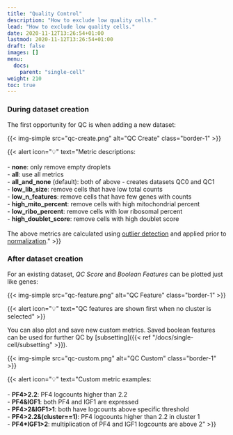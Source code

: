 ```yaml
---
title: "Quality Control"
description: "How to exclude low quality cells."
lead: "How to exclude low quality cells."
date: 2020-11-12T13:26:54+01:00
lastmod: 2020-11-12T13:26:54+01:00
draft: false
images: []
menu: 
  docs:
    parent: "single-cell"
weight: 210
toc: true
---
```


### During dataset creation

The first opportunity for QC is when adding a new dataset:

{{< img-simple src="qc-create.png" alt="QC Create" class="border-1" >}}

{{< alert icon="💡" text="Metric descriptions:</br></br>- <b>none</b>: only remove empty droplets</br>- <b>all</b>: use all metrics</br>- <b>all_and_none</b> (default): both of above - creates datasets QC0 and QC1</br>- <b>low_lib_size</b>: remove cells that have low total counts</br>- <b>low_n_features</b>: remove cells that have few genes with counts</br>- <b>high_mito_percent</b>: remove cells with high mitochondrial percent</br>- <b>low_ribo_percent</b>: remove cells with low ribosomal percent</br>- <b>high_doublet_score</b>: remove cells with high doublet score</br></br> The above metrics are calculated using <a href='http://bioconductor.org/books/release/OSCA/quality-control.html#quality-control-outlier'>outlier detection</a> and applied prior to <a href='http://bioconductor.org/books/release/OSCA/normalization.html'>normalization</a>." >}}


### After dataset creation

For an existing dataset, *QC Score* and *Boolean Features* can be plotted just like genes: 

{{< img-simple src="qc-feature.png" alt="QC Feature" class="border-1" >}}

{{< alert icon="💡" text="QC features are shown first when no cluster is selected" >}}

You can also plot and save new custom metrics. Saved boolean features can be used for further QC by [subsetting]({{< ref "/docs/single-cell/subsetting" >}}).

{{< img-simple src="qc-custom.png" alt="QC Custom" class="border-1" >}}

{{< alert icon="💡" text="Custom metric examples:</br></br>- <b>PF4>2.2</b>: PF4 logcounts higher than 2.2</br>- <b>PF4&IGF1</b>: both PF4 and IGF1 are expressed</br>- <b>PF4>2&IGF1>1</b>: both have logcounts above specific threshold</br>- <b>PF4>2.2&(cluster==1)</b>: PF4 logcounts higher than 2.2 in cluster 1</br>- <b>PF4*IGF1>2</b>: multiplication of PF4 and IGF1 logcounts are above 2" >}}

